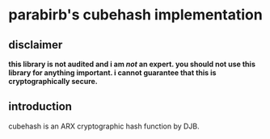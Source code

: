 # parabirb's cubehash implementation
## disclaimer
**this library is not audited and i am *not* an expert. you should not use this library for anything important. i cannot guarantee that this is cryptographically secure.**

## introduction
cubehash is an ARX cryptographic hash function by DJB.